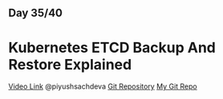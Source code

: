 ## Day 35/40
# Kubernetes ETCD Backup And Restore Explained
[Video Link](https://www.youtube.com/watch?v=R2wuFCYgnm4)
@piyushsachdeva 
[Git Repository](https://github.com/piyushsachdeva/CKA-2024/)
[My Git Repo](https://github.com/sina14/40daysofkubernetes)


